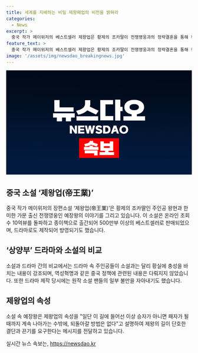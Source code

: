 ```yaml
---
title: 세계를 지배하는 비밀 제왕패업의 비전을 밝혀라
categories:
  - News
excerpt: >
  중국 작가 메이위저의 베스트셀러 제왕업은 황제의 조카딸이 전쟁영웅과의 정략결혼을 통해 황좌 다툼에 말려들며 무엇이 제왕업을 이루게 하는지에 대해 탄식한다. 이 작품은 10억뷰를 넘어선 웹소설로 시작하여 500만부 이상을 판매한 베스트셀러가 되었고, 2021년에는 드라마로도 제작되었다. 작품은 역성혁명을 다룬 소설과 달리 황실 충성을 다루며 검열에 부딪히기도 했지만 호연과 만듦새는 좋았으나 일부 팬들의 불만을 자아냈다. 제왕업은 권력자의 허구에 대한 비판과 패배와 승리에 관한 끊임없는 탐구를 다루며 논란의 소지가 있다.
feature_text: >
  중국 작가 메이위저의 베스트셀러 제왕업은 황제의 조카딸이 전쟁영웅과의 정략결혼을 통해 황좌 다툼에 말려들며 무엇이 제왕업을 이루게 하는지에 대해 탄식한다. 이 작품은 10억뷰를 넘어선 웹소설로 시작하여 500만부 이상을 판매한 베스트셀러가 되었고, 2021년에는 드라마로도 제작되었다. 작품은 역성혁명을 다룬 소설과 달리 황실 충성을 다루며 검열에 부딪히기도 했지만 호연과 만듦새는 좋았으나 일부 팬들의 불만을 자아냈다. 제왕업은 권력자의 허구에 대한 비판과 패배와 승리에 관한 끊임없는 탐구를 다루며 논란의 소지가 있다.
image: '/assets/img/newsdao_breakingnews.jpg'
---
```


<p><img src="/assets/img/newsdao_breakingnews.jpg" alt="ranknews 속보" /></p>

<h2 data-ke-size="size26">중국 소설 ‘제왕업(帝王業)’</h2>

<p data-ke-size="size16">중국 작가 메이위저의 장편소설 ‘제왕업(帝王業)’은 황제의 조카딸인 주인공 왕현과 한미한 가문 출신 전쟁영웅인 예장왕의 이야기를 그리고 있습니다. 이 소설은 온라인 조회 수 10억뷰를 돌파하고 종이책으로 출간되어 500만부 이상의 베스트셀러로 판매되었으며, 드라마로도 제작되어 방영되기도 했습니다.</p>

<h2 data-ke-size="size26">‘상양부’ 드라마와 소설의 비교</h2>

<p data-ke-size="size16">소설과 드라마 간의 비교에서는 드라마 속 주인공들이 소설과는 달리 황실에 충성을 바치는 내용이 강조되며, 역성혁명과 같은 중국 정책에 관련된 내용은 다뤄지지 않았습니다. 또한 드라마 제작 당시에는 원작 소설 팬들의 일부 불만을 자아내기도 했습니다.</p>

<h2 data-ke-size="size26">제왕업의 속성</h2>

<p data-ke-size="size16">소설 속 예장왕은 제왕업의 속성을 "일단 이 길에 들어선 이상 승자가 아니면 패자가 될 때까지 계속 나아가는 수밖에, 되돌아갈 방법은 없다"고 설명하여 제왕의 길이 단호한 결단과 끈기를 요구한다는 메시지를 전달하고 있습니다.</p>
실시간 뉴스 속보는, <a href="https://newsdao.kr" rel="dofollow">https://newsdao.kr</a>



